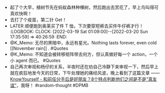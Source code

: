 - 起了个大早，植树节先在蚂蚁森林种棵树，然后跑出去赏花了，早上鸟叫得可真欢快啊！
- 去打了个疫苗，第二针 Get！
- LATER 顺便跑到奥莱买了件 T 恤，下次要穿短裤去买件牛仔裤才行！
  :LOGBOOK:
  CLOCK: [2022-03-19 Sat 01:09:00]--[2022-03-20 Sun 17:35:59] =>  40:26:59
  :END:
- @K_Memo: 无尽的黑暗中，永远有星光。Nothing lasts forever, even cold [[November rain]] . #Quotes
- @K_Memo: 不知道会被转移矩阵带去何方，但认真做好每一个 action，一个小 agent 而已。 #Quotes
- 自己再次审视和杨仔的关系，半夜时还在劝自己冷静下来审视一下，然后早上就在疯狂地发今天的日常，下午处理她的痛经风波，晚上看到了这篇文章 —— [KnowYourself - 和前任分手后是好朋友？8个特点判断他们之间是不是“真友谊”](https://mp.weixin.qq.com/s/CGxzXlMKFYq8v-CRTW1h1g)，我呀！ #random-thought #DPMB